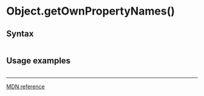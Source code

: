 # Object.getOwnPropertyNames()

## Syntax

```js
```

## Usage examples

```js
```

---

[MDN reference]()
